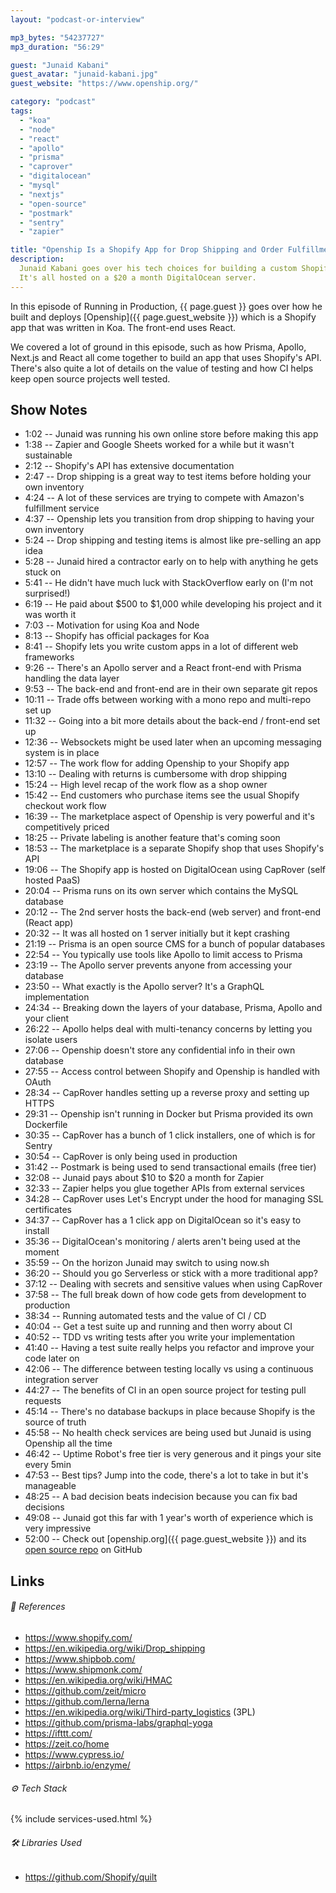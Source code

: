 ```yaml
---
layout: "podcast-or-interview"

mp3_bytes: "54237727"
mp3_duration: "56:29"

guest: "Junaid Kabani"
guest_avatar: "junaid-kabani.jpg"
guest_website: "https://www.openship.org/"

category: "podcast"
tags:
  - "koa"
  - "node"
  - "react"
  - "apollo"
  - "prisma"
  - "caprover"
  - "digitalocean"
  - "mysql"
  - "nextjs"
  - "open-source"
  - "postmark"
  - "sentry"
  - "zapier"

title: "Openship Is a Shopify App for Drop Shipping and Order Fulfillment"
description:
  Junaid Kabani goes over his tech choices for building a custom Shopify app.
  It's all hosted on a $20 a month DigitalOcean server.
---
```


In this episode of Running in Production, {{ page.guest }} goes over how he
built and deploys [Openship]({{ page.guest_website }}) which is a Shopify app
that was written in Koa. The front-end uses React.

We covered a lot of ground in this episode, such as how Prisma, Apollo, Next.js
and React all come together to build an app that uses Shopify's API. There's
also quite a lot of details on the value of testing and how CI helps keep open
source projects well tested.

## Show Notes

- 1:02 -- Junaid was running his own online store before making this app
- 1:38 -- Zapier and Google Sheets worked for a while but it wasn't sustainable
- 2:12 -- Shopify's API has extensive documentation
- 2:47 -- Drop shipping is a great way to test items before holding your own inventory
- 4:24 -- A lot of these services are trying to compete with Amazon's fulfillment service
- 4:37 -- Openship lets you transition from drop shipping to having your own inventory
- 5:24 -- Drop shipping and testing items is almost like pre-selling an app idea
- 5:28 -- Junaid hired a contractor early on to help with anything he gets stuck on
- 5:41 -- He didn't have much luck with StackOverflow early on (I'm not surprised!)
- 6:19 -- He paid about $500 to $1,000 while developing his project and it was worth it
- 7:03 -- Motivation for using Koa and Node
- 8:13 -- Shopify has official packages for Koa
- 8:41 -- Shopify lets you write custom apps in a lot of different web frameworks
- 9:26 -- There's an Apollo server and a React front-end with Prisma handling the data layer
- 9:53 -- The back-end and front-end are in their own separate git repos
- 10:11 -- Trade offs between working with a mono repo and multi-repo set up
- 11:32 -- Going into a bit more details about the back-end / front-end set up
- 12:36 -- Websockets might be used later when an upcoming messaging system is in place
- 12:57 -- The work flow for adding Openship to your Shopify app
- 13:10 -- Dealing with returns is cumbersome with drop shipping
- 15:24 -- High level recap of the work flow as a shop owner
- 15:42 -- End customers who purchase items see the usual Shopify checkout work flow
- 16:39 -- The marketplace aspect of Openship is very powerful and it's competitively priced
- 18:25 -- Private labeling is another feature that's coming soon
- 18:53 -- The marketplace is a separate Shopify shop that uses Shopify's API
- 19:06 -- The Shopify app is hosted on DigitalOcean using CapRover (self hosted PaaS)
- 20:04 -- Prisma runs on its own server which contains the MySQL database
- 20:12 -- The 2nd server hosts the back-end (web server) and front-end (React app)
- 20:32 -- It was all hosted on 1 server initially but it kept crashing
- 21:19 -- Prisma is an open source CMS for a bunch of popular databases
- 22:54 -- You typically use tools like Apollo to limit access to Prisma
- 23:19 -- The Apollo server prevents anyone from accessing your database
- 23:50 -- What exactly is the Apollo server? It's a GraphQL implementation
- 24:34 -- Breaking down the layers of your database, Prisma, Apollo and your client
- 26:22 -- Apollo helps deal with multi-tenancy concerns by letting you isolate users
- 27:06 -- Openship doesn't store any confidential info in their own database
- 27:55 -- Access control between Shopify and Openship is handled with OAuth
- 28:34 -- CapRover handles setting up a reverse proxy and setting up HTTPS
- 29:31 -- Openship isn't running in Docker but Prisma provided its own Dockerfile
- 30:35 -- CapRover has a bunch of 1 click installers, one of which is for Sentry
- 30:54 -- CapRover is only being used in production
- 31:42 -- Postmark is being used to send transactional emails (free tier)
- 32:08 -- Junaid pays about $10 to $20 a month for Zapier
- 32:33 -- Zapier helps you glue together APIs from external services
- 34:28 -- CapRover uses Let's Encrypt under the hood for managing SSL certificates
- 34:37 -- CapRover has a 1 click app on DigitalOcean so it's easy to install
- 35:36 -- DigitalOcean's monitoring / alerts aren't being used at the moment
- 35:59 -- On the horizon Junaid may switch to using now.sh
- 36:20 -- Should you go Serverless or stick with a more traditional app?
- 37:12 -- Dealing with secrets and sensitive values when using CapRover
- 37:58 -- The full break down of how code gets from development to production
- 38:34 -- Running automated tests and the value of CI / CD
- 40:04 -- Get a test suite up and running and then worry about CI
- 40:52 -- TDD vs writing tests after you write your implementation
- 41:40 -- Having a test suite really helps you refactor and improve your code later on
- 42:06 -- The difference between testing locally vs using a continuous integration server
- 44:27 -- The benefits of CI in an open source project for testing pull requests
- 45:14 -- There's no database backups in place because Shopify is the source of truth
- 45:58 -- No health check services are being used but Junaid is using Openship all the time
- 46:42 -- Uptime Robot's free tier is very generous and it pings your site every 5min
- 47:53 -- Best tips? Jump into the code, there's a lot to take in but it's manageable
- 48:25 -- A bad decision beats indecision because you can fix bad decisions
- 49:08 -- Junaid got this far with 1 year's worth of experience which is very impressive
- 52:00 -- Check out [openship.org]({{ page.guest_website }}) and its [open source repo](https://github.com/openshiporg/openship) on GitHub

## Links

###### 📄 References

- <https://www.shopify.com/>
- <https://en.wikipedia.org/wiki/Drop_shipping>
- <https://www.shipbob.com/>
- <https://www.shipmonk.com/>
- <https://en.wikipedia.org/wiki/HMAC>
- <https://github.com/zeit/micro>
- <https://github.com/lerna/lerna>
- <https://en.wikipedia.org/wiki/Third-party_logistics> (3PL)
- <https://github.com/prisma-labs/graphql-yoga>
- <https://ifttt.com/>
- <https://zeit.co/home>
- <https://www.cypress.io/>
- <https://airbnb.io/enzyme/>

###### ⚙️ Tech Stack

{% include services-used.html %}

###### 🛠 Libraries Used

- <https://github.com/Shopify/quilt>
